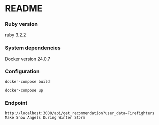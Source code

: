 # README

### Ruby version
ruby 3.2.2 

### System dependencies
Docker version 24.0.7

### Configuration
`docker-compose build`

`docker-compose up`

### Endpoint

`
http://localhost:3000/api/get_recommendation?user_data=Firefighters Make Snow Angels During Winter Storm
`